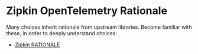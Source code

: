 Zipkin OpenTelemetry Rationale
==============
Many choices inherit rationale from upstream libraries. Become familiar with these, in order to
deeply understand choices:

* [Zipkin RATIONALE](https://github.com/openzipkin/zipkin/blob/master/zipkin/RATIONALE.md)
